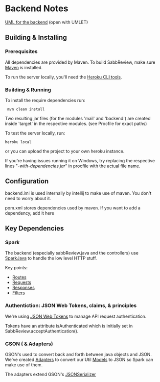 # Backend Notes

[UML for the backend](backendUML.uxf)
(open with UMLET)

## Building & Installing

### Prerequisites
All dependencies are provided by Maven. To build SabbReview, make sure [Maven](https://maven.apache.org/install.html) is installed.

To run the server locally, you'll need the [Heroku CLI tools](https://devcenter.heroku.com/articles/heroku-cli).

### Building & Running

To install the require dependencies run:

     mvn clean install


Two resulting jar files (for the modules 'mail' and 'backend') are created inside 'target' in the respective modules.
(see Procfile for exact paths)

To test the server locally, run:

    heroku local

or you can upload the project to your own heroku instance.

If you're having issues running it on Windows, try replacing the respective lines "*-with-dependencies.jar*" in procfile with the actual file name.


## Configuration

backend.iml is used internally by intellij to make use of maven. You don't need to worry about it.

pom.xml stores dependencies used by maven. If you want to add a dependency, add it here


## Key Dependencies

### Spark

The backend (especially sabbReview.java and the controllers) use [SparkJava](http://sparkjava.com/) to handle the low level HTTP stuff.

Key points:

* [Routes](http://sparkjava.com/documentation#routes)
* [Requests](http://sparkjava.com/documentation#request)
* [Responses](http://sparkjava.com/documentation#response)
* [Filters](http://sparkjava.com/documentation#filters)

### Authentiction: JSON Web Tokens, claims, & principles

We're using [JSON Web Tokens](https://github.com/auth0/java-jwt) to manage API request authentication.

Tokens have an attribute isAuthenticated which is initially set in SabbReview.acceptAuthentication().

### GSON ( & Adapters)

GSON's used to convert back and forth between java objects and JSON.
We've created [Adapters](../backend/src/main/java/com/sabbreview/adapters) to convert our Util [Models](../util/src/main/java/com/sabbreview/model) to JSON so Spark can make use of them.

The adapters extend GSON's [JSONSerializer](https://google.github.io/gson/apidocs/com/google/gson/JsonSerializer.html)
